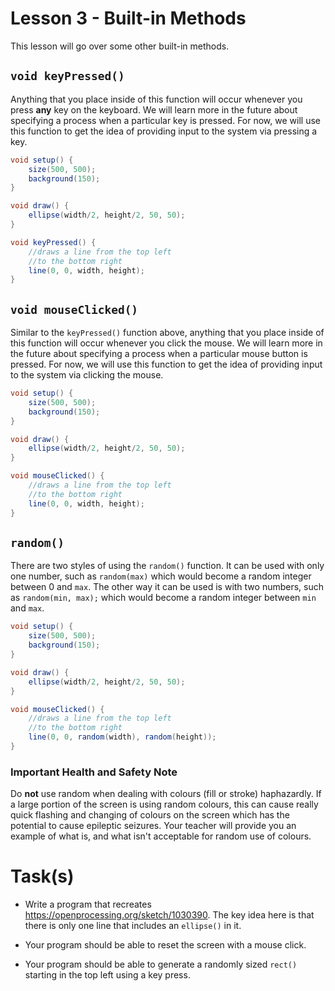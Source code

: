 # Lesson 3 - Built-in Methods

This lesson will go over some other built-in methods.

## `void keyPressed()`

Anything that you place inside of this function will occur whenever you press **any** key on the keyboard. We will learn more in the future about specifying a process when a particular key is pressed. For now, we will use this function to get the idea of providing input to the system via pressing a key.

```java
void setup() {
    size(500, 500);
    background(150);
}

void draw() {
    ellipse(width/2, height/2, 50, 50);
}

void keyPressed() {
    //draws a line from the top left
    //to the bottom right
    line(0, 0, width, height);
}
```

## `void mouseClicked()`

Similar to the `keyPressed()` function above, anything that you place inside of this function will occur whenever you click the mouse. We will learn more in the future about specifying a process when a particular mouse button is pressed. For now, we will use this function to get the idea of providing input to the system via clicking the mouse.

```java
void setup() {
    size(500, 500);
    background(150);
}

void draw() {
    ellipse(width/2, height/2, 50, 50);
}

void mouseClicked() {
    //draws a line from the top left
    //to the bottom right
    line(0, 0, width, height);
}
```

## `random()`

There are two styles of using the `random()` function. It can be used with only one number, such as `random(max)` which would become a random integer between 0 and `max`. The other way it can be used is with two numbers, such as `random(min, max);` which would become a random integer between `min` and `max`.

```java
void setup() {
    size(500, 500);
    background(150);
}

void draw() {
    ellipse(width/2, height/2, 50, 50);
}

void mouseClicked() {
    //draws a line from the top left
    //to the bottom right
    line(0, 0, random(width), random(height));
}
```

### Important Health and Safety Note

Do **not** use random when dealing with colours (fill or stroke) haphazardly. If a large portion of the screen is using random colours, this can cause really quick flashing and changing of colours on the screen which has the potential to cause epileptic seizures. Your teacher will provide you an example of what is, and what isn't acceptable for random use of colours.

# Task(s)

- Write a program that recreates https://openprocessing.org/sketch/1030390. The key idea here is that there is only one line that includes an `ellipse()` in it.

- Your program should be able to reset the screen with a mouse click.

- Your program should be able to generate a randomly sized `rect()` starting in the top left using a key press.
